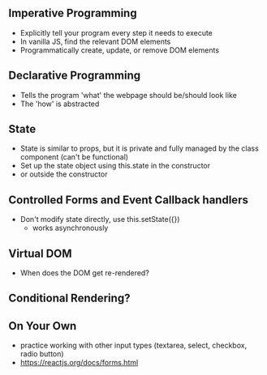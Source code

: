 ## Imperative Programming
- Explicitly tell your program every step it needs to execute
- In vanilla JS, find the relevant DOM elements
- Programmatically create, update, or remove DOM elements

## Declarative Programming
- Tells the program 'what' the webpage should be/should look like
- The 'how' is abstracted

## State
- State is similar to props, but it is private and fully managed by the class component (can't be functional)
- Set up the state object using this.state in the constructor
- or outside the constructor

## Controlled Forms and Event Callback handlers
- Don't modify state directly, use this.setState({})
  - works asynchronously

## Virtual DOM
- When does the DOM get re-rendered?

## Conditional Rendering?

## On Your Own
- practice working with other input types (textarea, select, checkbox, radio button)
- https://reactjs.org/docs/forms.html
